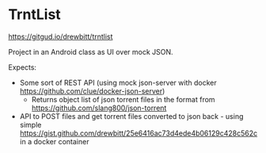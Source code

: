 # TrntList
https://gitgud.io/drewbitt/trntlist

Project in an Android class as UI over mock JSON.

Expects:
* Some sort of REST API (using mock json-server with docker https://github.com/clue/docker-json-server)
    * Returns object list of json torrent files in the format from https://github.com/slang800/json-torrent
* API to POST files and get torrent files converted to json back - using simple https://gist.github.com/drewbitt/25e6416ac73d4ede4b06129c428c562c in a docker container